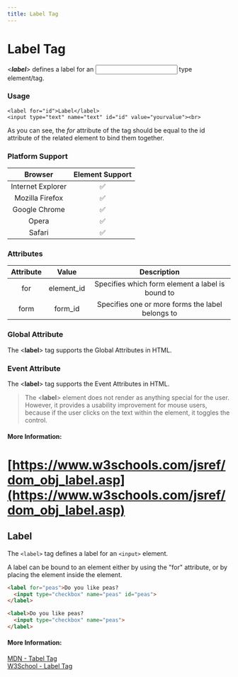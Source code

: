 ```yaml
---
title: Label Tag
---
```


# Label Tag
<***label***> defines a label for an <input> type element/tag.

### Usage
```
<label for="id">Label</label>
<input type="text" name="text" id="id" value="yourvalue"><br>
```
As you can see, the *for* attribute of the <label> tag should be equal to the id attribute of the related element to bind them together.

### Platform Support
|Browser|Element Support|
|:-----:|:-------------:|
|Internet Explorer|:white_check_mark:|
|Mozilla Firefox|:white_check_mark:|
|Google Chrome|:white_check_mark:|
|Opera|:white_check_mark:|
|Safari|:white_check_mark:|

### Attributes
|Attribute|	Value|Description|
|:-------:|:----:|:---------:|
|for|	element_id|	Specifies which form element a label is bound to|
|form|form_id	|Specifies one or more forms the label belongs to|


### Global Attribute
The <**label**> tag supports the Global Attributes in HTML.

### Event Attribute
The <**label**> tag supports the Event Attributes in HTML.

> The <**label**> element does not render as anything special for the user. However, it provides a usability improvement for mouse users, because if the user clicks on the text within the <label> element, it toggles the control.



#### More Information:
[https://www.w3schools.com/jsref/dom_obj_label.asp](https://www.w3schools.com/jsref/dom_obj_label.asp)
=======

## Label
The `<label>` tag defines a label for an `<input>` element.

A label can be bound to an element either by using the "for" attribute, or by placing the element inside the <label> element.
```html
<label for="peas">Do you like peas?
  <input type="checkbox" name="peas" id="peas">
</label>
```

```html
<label>Do you like peas?
  <input type="checkbox" name="peas">
</label>
```

#### More Information:


<a href='https://developer.mozilla.org/en-US/docs/Web/HTML/Element/label' target='_blank' rel='nofollow'>MDN - Tabel Tag</a>  
<a href='https://www.w3schools.com/tags/tag_label.asp' target='_blank' rel='nofollow'>W3School - Label Tag</a>